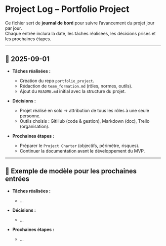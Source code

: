 # Project Log – Portfolio Project

Ce fichier sert de **journal de bord** pour suivre l’avancement du projet jour par jour.  
Chaque entrée inclura la date, les tâches réalisées, les décisions prises et les prochaines étapes.

---

## 📅 2025-09-01
- **Tâches réalisées :**
  - Création du repo `portfolio_project`.
  - Rédaction de `team_formation.md` (rôles, normes, outils).
  - Ajout du `README.md` initial avec la structure du projet.

- **Décisions :**
  - Projet réalisé en solo → attribution de tous les rôles à une seule personne.
  - Outils choisis : GitHub (code & gestion), Markdown (doc), Trello (organisation).

- **Prochaines étapes :**
  - Préparer le `Project Charter` (objectifs, périmètre, risques).
  - Continuer la documentation avant le développement du MVP.

---

## 📅 Exemple de modèle pour les prochaines entrées
- **Tâches réalisées :**
  - …

- **Décisions :**
  - …

- **Prochaines étapes :**
  - …
